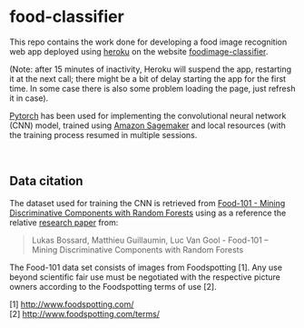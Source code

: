 food-classifier
===============

This repo contains the work done for developing a food image recognition web app deployed using [heroku](https://www.heroku.com) on the website [foodimage-classifier](https://foodimage-classifier.herokuapp.com). 

(Note: after 15 minutes of inactivity, Heroku will suspend the app, restarting it at the next call; there might be a bit of delay starting the app for the first time. In some case there is also some problem loading the page, just refresh it in case).

[Pytorch](https://pytorch.org) has been used for implementing the convolutional neural network (CNN) model, trained using [Amazon Sagemaker](https://aws.amazon.com/sagemaker/) and local resources (with the training process resumed in multiple sessions.

 

Data citation
-------------

The dataset used for training the CNN is retrieved from [Food-101 - Mining Discriminative Components with Random Forests](https://data.vision.ee.ethz.ch/cvl/datasets_extra/food-101/) using as a reference the relative [research paper](https://data.vision.ee.ethz.ch/cvl/mguillau/publications/Bossard2014eccv.pdf) from:

>   Lukas Bossard, Matthieu Guillaumin, Luc Van Gool - Food-101 – Mining Discriminative Components with Random Forests

The Food-101 data set consists of images from Foodspotting [1]. Any use beyond scientific fair use must be negotiated with the respective picture owners according to the Foodspotting terms of use [2].

[1] http://www.foodspotting.com/   
[2] http://www.foodspotting.com/terms/
